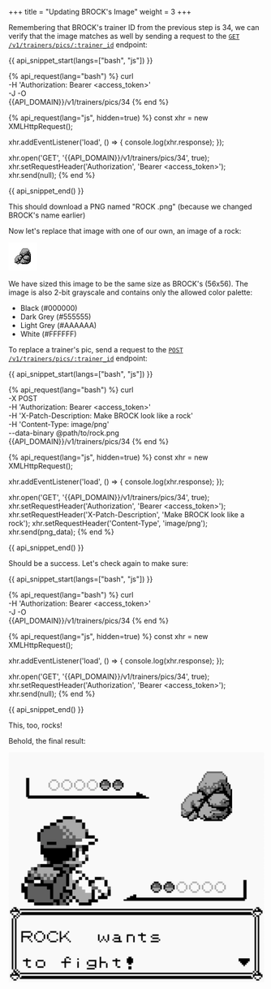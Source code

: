 +++
title = "Updating BROCK's Image"
weight = 3
+++

Remembering that BROCK's trainer ID from the previous step is 34, we can verify that the image matches as well by sending a request to the <code>[GET /v1/trainers/pics/:trainer_id](@/endpoints/trainer_pics.md#get-trainer-pic)</code> endpoint:

{{ api_snippet_start(langs=["bash", "js"]) }}

{% api_request(lang="bash") %}
curl \
    -H 'Authorization: Bearer <access_token>' \
    -J -O \
    {{API_DOMAIN}}/v1/trainers/pics/34
{% end %}

{% api_request(lang="js", hidden=true) %}
const xhr = new XMLHttpRequest();

xhr.addEventListener('load', () => {
    console.log(xhr.response);
});

xhr.open('GET', '{{API_DOMAIN}}/v1/trainers/pics/34', true);
xhr.setRequestHeader('Authorization', 'Bearer <access_token>');
xhr.send(null);
{% end %}

{{ api_snippet_end() }}

This should download a PNG named "ROCK .png" (because we changed BROCK's name earlier)

Now let's replace that image with one of our own, an image of a rock:

![Rock](/img/request/rock.png)

We have sized this image to be the same size as BROCK's (56x56). The image is also 2-bit grayscale and contains only the allowed color palette:

* Black (#000000)
* Dark Grey (#555555)
* Light Grey (#AAAAAA)
* White (#FFFFFF)

To replace a trainer's pic, send a request to the <code>[POST /v1/trainers/pics/:trainer_id](@/endpoints/trainer_pics.md#post-trainer-pic)</code> endpoint:

{{ api_snippet_start(langs=["bash", "js"]) }}

{% api_request(lang="bash") %}
curl \
    -X POST \
    -H 'Authorization: Bearer <access_token>' \
    -H 'X-Patch-Description: Make BROCK look like a rock' \
    -H 'Content-Type: image/png' \
    --data-binary @path/to/rock.png \
    {{API_DOMAIN}}/v1/trainers/pics/34
{% end %}

{% api_request(lang="js", hidden=true) %}
const xhr = new XMLHttpRequest();

xhr.addEventListener('load', () => {
    console.log(xhr.response);
});

xhr.open('GET', '{{API_DOMAIN}}/v1/trainers/pics/34', true);
xhr.setRequestHeader('Authorization', 'Bearer <access_token>');
xhr.setRequestHeader('X-Patch-Description', 'Make BROCK look like a rock');
xhr.setRequestHeader('Content-Type', 'image/png');
xhr.send(png_data);
{% end %}

{{ api_snippet_end() }}

Should be a success. Let's check again to make sure:

{{ api_snippet_start(langs=["bash", "js"]) }}

{% api_request(lang="bash") %}
curl \
    -H 'Authorization: Bearer <access_token>' \
    -J -O \
    {{API_DOMAIN}}/v1/trainers/pics/34
{% end %}

{% api_request(lang="js", hidden=true) %}
const xhr = new XMLHttpRequest();

xhr.addEventListener('load', () => {
    console.log(xhr.response);
});

xhr.open('GET', '{{API_DOMAIN}}/v1/trainers/pics/34', true);
xhr.setRequestHeader('Authorization', 'Bearer <access_token>');
xhr.send(null);
{% end %}

{{ api_snippet_end() }}

This, too, rocks!

Behold, the final result:

![Brock Rock](/img/screenshot/brock-rock.png)
